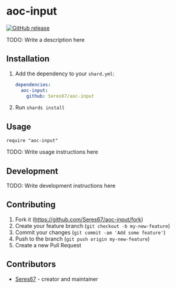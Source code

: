 # aoc-input

[![GitHub release](https://img.shields.io/github/release/Seres67/aoc-input.svg)](https://github.com/Seres67/aoc-input/releases)

TODO: Write a description here

## Installation

1. Add the dependency to your `shard.yml`:

   ```yaml
   dependencies:
     aoc-input:
       github: Seres67/aoc-input
   ```

2. Run `shards install`

## Usage

```crystal
require "aoc-input"
```

TODO: Write usage instructions here

## Development

TODO: Write development instructions here

## Contributing

1. Fork it (<https://github.com/Seres67/aoc-input/fork>)
2. Create your feature branch (`git checkout -b my-new-feature`)
3. Commit your changes (`git commit -am 'Add some feature'`)
4. Push to the branch (`git push origin my-new-feature`)
5. Create a new Pull Request

## Contributors

- [Seres67](https://github.com/Seres67) - creator and maintainer

